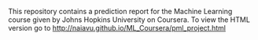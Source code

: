 This repository contains a prediction report for the Machine Learning course given by Johns Hopkins University on Coursera. To view the HTML version go to http://naiavu.github.io/ML_Coursera/pml_project.html
